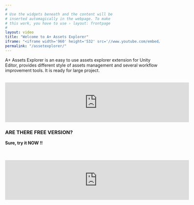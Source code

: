 ```yaml
---
#
# Use the widgets beneath and the content will be
# inserted automagically in the webpage. To make
# this work, you have to use › layout: frontpage
#
layout: video
title: "Welcome to A+ Assets Explorer"
iframe: "<iframe width='960' height='532' src='//www.youtube.com/embed/MBwcCTyqhnc' frameborder='0' allowfullscreen></iframe>"
permalink: "/assetexplorer/"
---
```


A+ Assets Explorer is an easy to use assets explorer extension for Unity Editor, provides different style of assets management and several workflow improvement tools. It is ready for large project.
<br>
<br>
<iframe src="https://api.assetstore.unity3d.com/affiliate/embed/package/57335/widget-wide?aid=1011lGoJ" style="width:600px; height:130px; border:0px;"></iframe>
<br>

### ARE THERE FREE VERSION?

__Sure, try it NOW !!__

<br>
<br>
<iframe src="https://api.assetstore.unity3d.com/affiliate/embed/package/68761/widget-wide?aid=1011lGoJ" style="width:600px; height:130px; border:0px;"></iframe>



